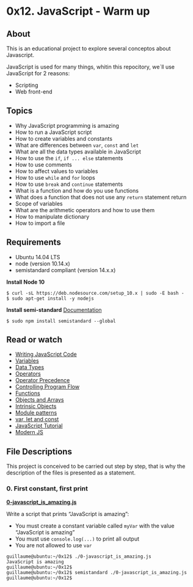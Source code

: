 # 0x12. JavaScript - Warm up

## About

This is an educational project to explore several conceptos about Javascript.

JavaScript is used for many things, whitin this repocitory, we´ll use JavaScript for 2 reasons:

-  Scripting
-  Web front-end

## Topics

-  Why JavaScript programming is amazing
-  How to run a JavaScript script
-  How to create variables and constants
-  What are differences between `var`, `const` and `let`
-  What are all the data types available in JavaScript
-  How to use the `if`, `if ... else` statements
-  How to use comments
-  How to affect values to variables
-  How to use `while` and `for` loops
-  How to use `break` and `continue` statements
-  What is a function and how do you use functions
-  What does a function that does not use any `return` statement return
-  Scope of variables
-  What are the arithmetic operators and how to use them
-  How to manipulate dictionary
-  How to import a file

## Requirements

-  Ubuntu 14.04 LTS
-  node (version 10.14.x)
-  semistandard compliant (version 14.x.x)

**Install Node 10**

```
$ curl -sL https://deb.nodesource.com/setup_10.x | sudo -E bash -
$ sudo apt-get install -y nodejs
```

**Install semi-standard**
[Documentation](https://github.com/standard/semistandard)

```
$ sudo npm install semistandard --global
```

## Read or watch

-  [Writing JavaScript Code](https://developer.mozilla.org/en-US/docs/Learn/Getting_started_with_the_web/JavaScript_basics)
-  [Variables](https://developer.mozilla.org/en-US/docs/Learn/JavaScript/First_steps/Variables)
-  [Data Types](https://developer.mozilla.org/en-US/docs/Web/JavaScript/Data_structures)
-  [Operators](https://developer.mozilla.org/en-US/docs/Learn/Getting_started_with_the_web/JavaScript_basics)
-  [Operator Precedence](https://developer.mozilla.org/en-US/docs/Web/JavaScript/Reference/Operators/Operator_Precedence)
-  [Controlling Program Flow](https://developer.mozilla.org/en-US/docs/Web/JavaScript/Guide/Control_flow_and_error_handling)
-  [Functions](https://developer.mozilla.org/en-US/docs/Learn/JavaScript/Building_blocks/Functions)
-  [Objects and Arrays](https://developer.mozilla.org/en-US/docs/Learn/JavaScript/Objects)
-  [Intrinsic Objects](https://developer.mozilla.org/en-US/docs/Learn/JavaScript/Objects)
-  [Module patterns](http://darrenderidder.github.io/talks/ModulePatterns/#/)
-  [var, let and const](https://www.youtube.com/watch?v=sjyJBL5fkp8)
-  [JavaScript Tutorial](https://www.youtube.com/watch?v=vZBCTc9zHtI)
-  [Modern JS](https://github.com/mbeaudru/modern-js-cheatsheet)

## File Descriptions

This project is conceived to be carried out step by step, that is why the description of the files is presented as a statement.

### 0. First constant, first print

**[0-javascript_is_amazing.js](0-javascript_is_amazing.js)**

Write a script that prints “JavaScript is amazing”:

-  You must create a constant variable called `myVar` with the value “JavaScript is amazing”
-  You must use `console.log(...)` to print all output
-  You are not allowed to use `var`

```
guillaume@ubuntu:~/0x12$ ./0-javascript_is_amazing.js
JavaScript is amazing
guillaume@ubuntu:~/0x12$
guillaume@ubuntu:~/0x12$ semistandard ./0-javascript_is_amazing.js
guillaume@ubuntu:~/0x12$
```
